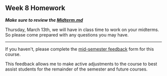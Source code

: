## Week 8 Homework

**_Make sure to review the [Midterm.md](/Week7/MIDTERM.md)_**

Thursday, March 13th, we will have in class time to work on your midterms. So please come prepared with any questions you may have.

---

If you haven't, please complete the [mid-semester feedback](https://go.blueja.io/aMpKpEBpyk2S0CJpLLRuKg) form for this course.

This feedback allows me to make active adjustments to the course to best assist students for the remainder of the semester and future courses.
